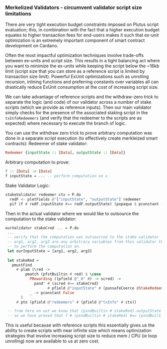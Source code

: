 ### Merkelized Validators - circumvent validator script size limitations

There are very tight execution budget constraints imposed on Plutus script evaluation; this, in combination with the fact that a higher execution budget 
equates to higher transaction fees for end-users makes it such that ex-unit optimization is an extremely important component of smart contract development on Cardano.

Often the most impactful optimization techniques involve trade-offs between ex-units and script size. This results in a tight balancing act where you want to minimize the
ex-units while keeping the script below the ~16kb limit (script size that you can store as a reference script is limited by transaction size limit). Powerful ExUnit 
optimizations such as unrolling recursion, inlining functions and preferring constants over variables all can drastically reduce ExUnit consumption at the cost of increasing
script size. 

We can take advantage of reference scripts and the withdraw-zero trick to separate the logic (and code) of our validator across a number of stake scripts (which we provide as reference inputs).
Then our main validator simply checks for the presence of the associated staking script in the `txInfoRedeemers` (and verify that the redeemer to the scripts are as expected) where necessary to execute the branch of logic. 

You can use the withdraw zero trick to prove arbitrary computation was done in a separate script execution (to effectively create merkleized smart contracts):
Redeemer of stake validator: 
```haskell
Redeemer {inputState :: [Data], outputState :: [Data]}
```
Arbitrary computation to prove:
```haskell
f :: [Data] -> [Data]
f inputState = ... -- perform computation on x
```
Stake Validator Logic:
```haskell
stakeValidator redeemer ctx = P.do
  redF <- pletFields @'["inputState", "outputState"] redeemer
  pif (f # redF.inputState #== redF.outputState) (popaque $ pconstant ()) error
```
Then in the actual validator where we would like to outsource the computation to the stake validator:
```haskell
ourValidator stakeCred ... = P.do
 ...
 -- verify that the computation was outsourced to the stake validator
 -- arg1, arg2, arg3 are any arbitrary variables from this validator that we want 
 -- to perform the computation on.
 let ourInputState = [arg1, arg2, arg3] 
 
 let stakeRed = 
   pmustFind 
     # plam (\red -> 
         pmatch (pfstBuiltin # red) $ \case 
           PRewarding ((pfield @"_0" #) -> scred) -> 
             pand' # (scred #== stakeCred)
                   # pfield @"inputState" # (punsafeCoerce @StakeRedeemer (psndBuiltin # red)) #== ourInputState 
           _ -> pconstant False
       )
     # pto (pfield @"redeemers" # (pfield @"txInfo" # ctx))

 -- from here on out we know that (psndBuiltin # stakeRed).outputState contains the application of the arbitrary function `f` to our inputs `[arg1, arg2, arg3]` 
 -- so we have proved that f # (psndBuiltin # stakeRed) #== (psndBuiltin # stakeRed).outputState without actually running f in this validator
```
This is useful because with reference scripts this essentially gives us the ability to create scripts with near infinite size which means optimization strategies that involve increasing script size to reduce mem / CPU (ie loop unrolling) now are available to us at zero cost.
